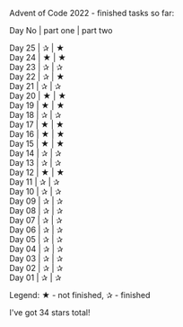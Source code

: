 Advent of Code 2022 - finished tasks so far:
 
Day No | part one | part two

Day 25 |     ✰    |     ★    
Day 24 |     ★    |     ★    
Day 23 |     ✰    |     ✰    
Day 22 |     ✰    |     ★    
Day 21 |     ✰    |     ✰    
Day 20 |     ★    |     ★    
Day 19 |     ★    |     ★    
Day 18 |     ✰    |     ✰    
Day 17 |     ★    |     ★    
Day 16 |     ★    |     ★    
Day 15 |     ★    |     ★    
Day 14 |     ✰    |     ✰    
Day 13 |     ✰    |     ✰    
Day 12 |     ★    |     ★    
Day 11 |     ✰    |     ✰    
Day 10 |     ✰    |     ✰    
Day 09 |     ✰    |     ✰    
Day 08 |     ✰    |     ✰    
Day 07 |     ✰    |     ✰    
Day 06 |     ✰    |     ✰    
Day 05 |     ✰    |     ✰    
Day 04 |     ✰    |     ✰    
Day 03 |     ✰    |     ✰    
Day 02 |     ✰    |     ✰    
Day 01 |     ✰    |     ✰   

Legend: ★ - not finished, ✰ - finished

I've got 34 stars total!
